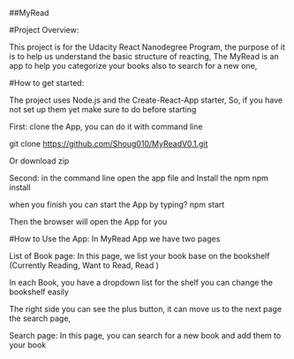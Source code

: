 ##MyRead 

#Project Overview:

This project is for the Udacity React Nanodegree Program, the purpose of it is to help us understand the basic structure of reacting, 
The MyRead is an app to help you categorize your books also to search for a new one,

#How to get started:

The project uses Node.js and the Create-React-App starter,
So, if you have not set up them yet make sure to do before starting 

First: clone the App, you can do it with command line 

git clone https://github.com/Shoug010/MyReadV0.1.git

Or download zip 

Second: in the command line open the app file and Install the npm 
npm install

when you finish you can start the App by typing? 
npm start

Then the browser will open the App for you
 

#How to Use the App:
In MyRead App we have two pages 

List of Book page: 
In this page, we list your book base on the bookshelf (Currently Reading, Want to Read, Read ) 

In each Book, you have a dropdown list for the shelf you can change the bookshelf easily

 

The right side you can see the plus button, it can move us to the next page the search page,

Search page: 
In this page, you can search for a new book and add them to your book
 




 

